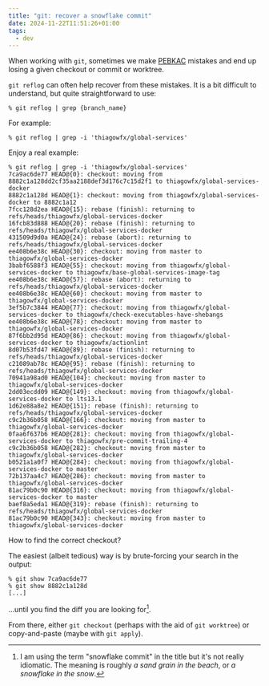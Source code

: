 ```yaml
---
title: "git: recover a snowflake commit"
date: 2024-11-22T11:51:26+01:00
tags:
  - dev
---
```


When working with `git`, sometimes we make
[PEBKAC](https://en.wikipedia.org/wiki/User_error) mistakes and end up losing a
given checkout or commit or worktree.

<!--more-->

`git reflog` can often help recover from these mistakes. It is a bit difficult
to understand, but quite straightforward to use:

```shell
% git reflog | grep {branch_name}
```

For example:

```shell
% git reflog | grep -i 'thiagowfx/global-services'
```

Enjoy a real example:

```shell
% git reflog | grep -i 'thiagowfx/global-services'
7ca9ac6de77 HEAD@{0}: checkout: moving from 8882c1a128dd2cf35aa2188def3d176c7c15d2f1 to thiagowfx/global-services-docker
8882c1a128d HEAD@{1}: checkout: moving from thiagowfx/global-services-docker to 8882c1a12
7fcc128d2ea HEAD@{15}: rebase (finish): returning to refs/heads/thiagowfx/global-services-docker
16fcb83d888 HEAD@{20}: rebase (finish): returning to refs/heads/thiagowfx/global-services-docker
431509d9d0a HEAD@{24}: rebase (abort): returning to refs/heads/thiagowfx/global-services-docker
ee408b6e38c HEAD@{30}: checkout: moving from master to thiagowfx/global-services-docker
3babf6588f3 HEAD@{55}: checkout: moving from thiagowfx/global-services-docker to thiagowfx/base-global-services-image-tag
ee408b6e38c HEAD@{57}: rebase (abort): returning to refs/heads/thiagowfx/global-services-docker
ee408b6e38c HEAD@{60}: checkout: moving from master to thiagowfx/global-services-docker
3ef5b7c3844 HEAD@{77}: checkout: moving from thiagowfx/global-services-docker to thiagowfx/check-executables-have-shebangs
ee408b6e38c HEAD@{78}: checkout: moving from master to thiagowfx/global-services-docker
87f6bb2d95d HEAD@{86}: checkout: moving from thiagowfx/global-services-docker to thiagowfx/actionlint
8d07b53fd47 HEAD@{89}: rebase (finish): returning to refs/heads/thiagowfx/global-services-docker
c21089ab78c HEAD@{95}: rebase (finish): returning to refs/heads/thiagowfx/global-services-docker
70941a98ad0 HEAD@{104}: checkout: moving from master to thiagowfx/global-services-docker
2dd03ecdd09 HEAD@{149}: checkout: moving from thiagowfx/global-services-docker to lts13.1
1d62e88a8e2 HEAD@{151}: rebase (finish): returning to refs/heads/thiagowfx/global-services-docker
c9c2b36b058 HEAD@{166}: checkout: moving from master to thiagowfx/global-services-docker
0faa6f637b6 HEAD@{281}: checkout: moving from thiagowfx/global-services-docker to thiagowfx/pre-commit-trailing-4
c9c2b36b058 HEAD@{282}: checkout: moving from master to thiagowfx/global-services-docker
b0521a1a0f7 HEAD@{284}: checkout: moving from thiagowfx/global-services-docker to master
72b137aa4c7 HEAD@{286}: checkout: moving from master to thiagowfx/global-services-docker
81ac79b0c90 HEAD@{316}: checkout: moving from thiagowfx/global-services-docker to master
baef8a5eda1 HEAD@{319}: rebase (finish): returning to refs/heads/thiagowfx/global-services-docker
81ac79b0c90 HEAD@{343}: checkout: moving from master to thiagowfx/global-services-docker
```

How to find the correct checkout?

The easiest (albeit tedious) way is by brute-forcing your search in the output:

```shell
% git show 7ca9ac6de77
% git show 8882c1a128d
[...]
```

...until you find the diff you are looking for[^1].

From there, either `git checkout` (perhaps with the aid of `git worktree`) or
copy-and-paste (maybe with `git apply`).

[^1]: I am using the term "snowflake commit" in the title but it's not really
    idiomatic. The meaning is roughly _a sand grain in the beach_, or _a
    snowflake in the snow_.
